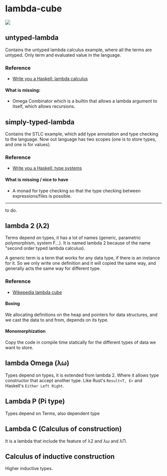 # lambda-cube

![](https://upload.wikimedia.org/wikipedia/commons/thumb/c/cd/Lambda_Cube_img.svg/320px-Lambda_Cube_img.svg.png?1591352282805)

## untyped-lambda
Contains the untyped lambda calculus example, where all the terms are untyped. Only term and evaluated value in the language.
### Reference
* [Write you a Haskell: lambda calculus](http://dev.stephendiehl.com/fun/003_lambda_calculus.html)

#### What is missing:
* Omega Combinator which is a builtin that allows a lambda argument to itself, which allows recursions.

## simply-typed-lambda
Contains the STLC example, which add type annotation and type checking to the language. Now out language has two scopes (one is to store types, and one is for values).
### Reference
* [Write you a Haskell: type systems](http://dev.stephendiehl.com/fun/004_type_systems.html)

#### What is missing / nice to have
* A monad for type checking so that the type checking between expressions/files is possible.

--------
to do.

## lambda 2 (λ2)
Terms depend on types, it has a lot of names (generic, parametric polymorphism, system F...). It is named lambda 2 because of the name "second order typed lambda calculus).

A generic term is a term that works for any data type, if there is an instance for it. So we only write one definition and it will copied the same way, and generally acts the same way for different type.

### Reference
* [Wikepedia lambda cube](https://www.wikiwand.com/en/Lambda_cube#/(%CE%BB2)_System_F)

#### Boxing
We allocating definitions on the heap and pointers for data structures, and we cast the data to and from, depends on its type.

#### Monomorphization
Copy the code in compile time statically for the different types of data we want to store.

## lambda Omega (λω)
Types depend on types, it is extended from lambda 2. Where it allows type constructor that accept another type. Like Rust's `Result<T, E>` and Haskell's `Either Left Right`.

## Lambda P (Pi type)
Types depend on Terms, also dependent type

## Lambda C (Calculus of construction)
It is a lambda that include the feature of λ2 and λω and λΠ.

## Calculus of inductive construction
Higher inductive types.